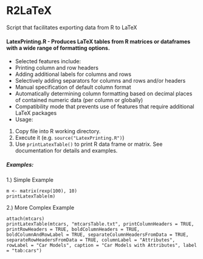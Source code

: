 R2LaTeX
=======

Script that facilitates exporting data from R to LaTeX

#### LatexPrinting.R - Produces LaTeX tables from R matrices or dataframes with a wide range of formatting options.
 * Selected features include: 
  * Printing column and row headers
  * Adding additional labels for columns and rows
  * Selectively adding separators for columns and rows and/or headers
  * Manual specification of default column format
  * Automatically determining column formatting based on decimal places of contained numeric data (per column or globally)
  * Compatibility mode that prevents use of features that require additional LaTeX packages
 * Usage:
  1. Copy file into R working directory.
  2. Execute it (e.g. `source("LatexPrinting.R")`)
  3. Use `printLatexTable()` to print R data frame or matrix. See documentation for details and examples.

##### Examples:
  
1.) Simple Example
```
m <- matrix(rexp(100), 10)
printLatexTable(m)
```
 
2.) More Complex Example
```
attach(mtcars)
printLatexTable(mtcars, "mtcarsTable.txt", printColumnHeaders = TRUE, printRowHeaders = TRUE, boldColumnHeaders = TRUE, boldColumnAndRowLabel = TRUE, separateColumnHeadersFromData = TRUE, separateRowHeadersFromData = TRUE, columnLabel = "Attributes", rowLabel = "Car Models", caption = "Car Models with Attributes", label = "tab:cars")
```
